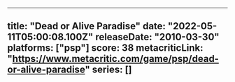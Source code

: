 
---
title: "Dead or Alive Paradise"
date: "2022-05-11T05:00:08.100Z"
releaseDate: "2010-03-30"
platforms: ["psp"]
score: 38
metacriticLink: "https://www.metacritic.com/game/psp/dead-or-alive-paradise"
series: []
---
